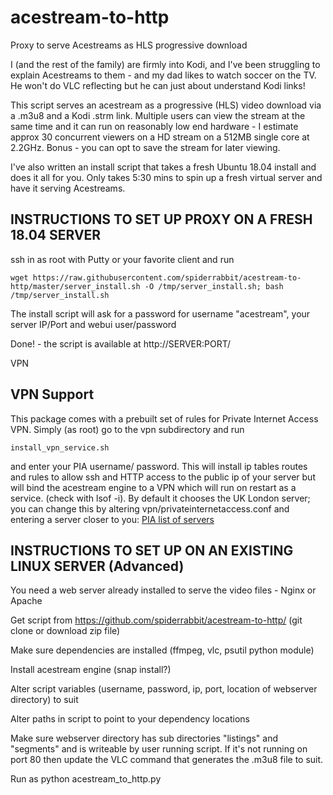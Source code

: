 # acestream-to-http
Proxy to serve Acestreams as HLS progressive download 

I (and the rest of the family) are firmly into Kodi, and I've been struggling to explain Acestreams to them - and my dad likes to watch soccer on the TV. He won't do VLC reflecting but he can just about understand Kodi links!

This script serves an acestream as a progressive (HLS) video download via a .m3u8 and a Kodi .strm link. Multiple users can view the stream at the same time and it can run on reasonably low end hardware - I estimate approx 30 concurrent viewers on a HD stream on a 512MB single core at 2.2GHz. Bonus - you can opt to save the stream for later viewing.

I've also written an install script that takes a fresh Ubuntu 18.04 install and does it all for you. Only takes 5:30 mins to spin up a fresh virtual server and have it serving Acestreams.


## INSTRUCTIONS TO SET UP PROXY ON A FRESH 18.04 SERVER

ssh in as root with Putty or your favorite client and run

    wget https://raw.githubusercontent.com/spiderrabbit/acestream-to-http/master/server_install.sh -O /tmp/server_install.sh; bash /tmp/server_install.sh 

The install script will ask for a password for username "acestream", your server IP/Port and webui user/password

Done! - the script is available at http://SERVER:PORT/

VPN

## VPN Support

This package comes with a prebuilt set of rules for Private Internet Access VPN. Simply (as root) go to the vpn subdirectory and run

    install_vpn_service.sh
    
and enter your PIA username/ password. This will install ip tables routes and rules to allow ssh and HTTP access to the public ip of your server but will bind the acestream engine to a VPN which will run on restart as a service. (check with lsof -i). By default it chooses the UK London server; you can change this by altering vpn/privateinternetaccess.conf and entering a server closer to you: [PIA list of servers](https://www.privateinternetaccess.com/pages/network/)



## INSTRUCTIONS TO SET UP ON AN EXISTING LINUX SERVER (Advanced)

You need a web server already installed to serve the video files - Nginx or Apache

Get script from https://github.com/spiderrabbit/acestream-to-http/ (git clone or download zip file)

Make sure dependencies are installed (ffmpeg, vlc, psutil python module)

Install acestream engine (snap install?)

Alter script variables (username, password, ip, port, location of webserver directory) to suit

Alter paths in script to point to your dependency locations

Make sure webserver directory has sub directories "listings" and "segments" and is writeable by user running script. If it's not running on port 80 then update the VLC command that generates the .m3u8 file to suit.

Run as python acestream_to_http.py

